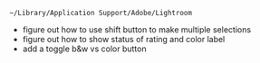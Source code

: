     ~/Library/Application Support/Adobe/Lightroom

 - figure out how to use shift button to make multiple selections
 - figure out how to show status of rating and color label
 - add a toggle b&w vs color button
